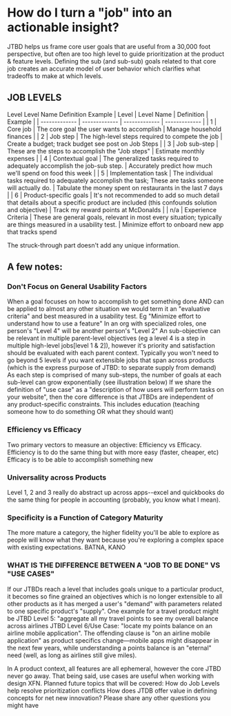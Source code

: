 # How do I turn a "job" into an actionable insight?
JTBD helps us frame core user goals that are useful from a 30,000 foot perspective, but often are too high level to guide prioritization at the product & feature levels.
Defining the sub (and sub-sub) goals related to that core job creates an accurate model of user behavior which clarifies what tradeoffs to make at which levels.
## JOB LEVELS
Level	Level Name	Definition	Example
| Level  | Level Name | Definition | Example | 
| ------------- | ------------- | ------------- | ------------- |
| 1  | Core job  | The core goal the user wants to accomplish  | Manage household finances  |
| 2  | Job step  | The high-level steps required to compete the job | Create a budget; track budget see post on Job Steps |
| 3  | Job sub-step  | These are the steps to accomplish the "Job steps"  | Estimate monthly expenses  |
| 4  | Contextual goal  | The generalized tasks required to adequately accomplish the job-sub step.  | Accurately predict how much we'll spend on food this week  |
| 5  | Implementation task  | The individual tasks required to adequately accomplish the task; These are tasks someone will actually do. | Tabulate the money spent on restaurants in the last 7 days  |
| 6  | Product-specific goals  | It's not recommended to add so much detail that details about a specific product are included (this confounds solution and objective)  | Track my reward points at McDonalds  |
| n/a  |	Experience Criteria |	These are general goals, relevant in most every situation; typically are things measured in a usability test.	| Minimize effort to onboard new app that tracks spend
	


The struck-through part doesn't add any unique information.
## A few notes:
### Don't Focus on General Usability Factors
When a goal focuses on how to accomplish to get something done AND can be applied to almost any other situation we would term it an "evaluative criteria" and best measured in a usability test.
Eg "Minimize effort to understand how to use a feature"
In an org with specialized roles, one person's "Level 4" will be another person's "Level 2"
An sub-objective can be relevant in multiple parent-level objectives (eg a level 4 is a step in multiple high-level jobs[level 1 & 2]), however it's priority and satisfaction should be evaluated with each parent context.
Typically you won't need to go beyond 5 levels if you want extensible jobs that span across products (which is the express purpose of JTBD: to separate supply from demand)
As each step is comprised of many sub-steps, the number of goals at each sub-level can grow exponentially (see illustration below)
If we share the definition of "use case" as a "description of how users will perform tasks on your website", then the core difference is that JTBDs are independent of any product-specific constraints.
This includes education (teaching someone how to do something OR what they should want)
### Efficiency vs Efficacy
Two primary vectors to measure an objective: Efficiency vs Efficacy.
Efficiency is to do the same thing but with more easy (faster, cheaper, etc)
Efficacy is to be able to accomplish something new
### Universality across Products
Level 1, 2 and 3 really do abstract up across apps--excel and quickbooks do the same thing for people in accounting (probably, you know what I mean).

### Specificity is a Function of Category Maturity
The more mature a category, the higher fidelity you'll be able to explore as people will know what they want because you're exploring a complex space with existing expectations. BATNA, KANO

### WHAT IS THE DIFFERENCE BETWEEN A "JOB TO BE DONE" VS "USE CASES"
If our JTBDs reach a level that includes goals unique to a particular product, it becomes so fine grained an objectives which is no longer extensible to all other products as it has merged a user's "demand" with parameters related to one specific product's "supply".
One example for a travel product might be
JTBD Level 5: "aggregate all my travel points to see my overall balance across airlines
JTBD Level 6/Use Case: "locate my points balance on an airline mobile application".
The offending clause is "on an airline mobile application" as product specifics change—mobile apps might disappear in the next few years, while understanding a points balance is an "eternal" need (well, as long as airlines still give miles).

In A product context, all features are all ephemeral, however the core JTBD never go away.
That being said, use cases are useful when working with design XFN.
Planned future topics that will be covered:
How do Job Levels help resolve prioritization conflicts
How does JTDB offer value in defining concepts for net new innovation?
Please share any other questions you might have
